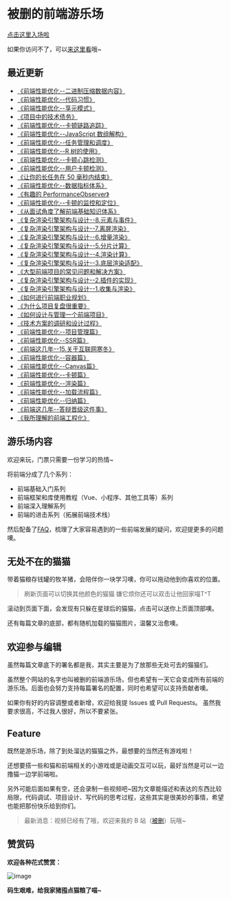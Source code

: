 # 被删的前端游乐场
[点击这里入场啦](https://godbasin.github.io/front-end-playground/)

如果你访问不了，可以[来这里看](http://www.godbasin.com)哦~

## 最近更新

- [《前端性能优化--二进制压缩数据内容》](https://godbasin.github.io/front-end-playground/front-end-basic/performance/front-end-performance-binary-attribute.html)   
- [《前端性能优化--代码习惯》](https://godbasin.github.io/front-end-playground/front-end-basic/performance/front-end-performance-code-detail.html)   
- [《前端性能优化--享元模式》](https://godbasin.github.io/front-end-playground/front-end-basic/performance/front-end-performance-flyweight-pattern.html)   
- [《项目中的技术债务》](https://godbasin.github.io/front-end-playground/front-end-basic/skill/tech-debt.html)   
- [《前端性能优化--卡顿链路追踪》](https://godbasin.github.io/front-end-playground/front-end-basic/performance/front-end-performance-jank-monitor.html)   
- [《前端性能优化--JavaScript 数组解构》](https://godbasin.github.io/front-end-playground/front-end-basic/performance/front-end-performance-array-performance.html)   
- [《前端性能优化--任务管理和调度》](https://godbasin.github.io/front-end-playground/front-end-basic/performance/front-end-performance-task-schedule.html)   
- [《前端性能优化--R 树的使用》](https://godbasin.github.io/front-end-playground/front-end-basic/performance/front-end-performance-r-tree.html)   
- [《前端性能优化--卡顿心跳检测》](https://godbasin.github.io/front-end-playground/front-end-basic/performance/front-end-performance-jank-heartbeat-monitor.html)   
- [《前端性能优化--用户卡顿检测》](https://godbasin.github.io/front-end-playground/front-end-basic/performance/front-end-performance-jank-detect.html)   
- [《让你的长任务在 50 毫秒内结束》](https://godbasin.github.io/front-end-playground/front-end-basic/performance/front-end-performance-long-task.html)   
- [《前端性能优化--数据指标体系》](https://godbasin.github.io/front-end-playground/front-end-basic/performance/front-end-performance-metric.html)   
- [《有趣的 PerformanceObserver》](https://godbasin.github.io/front-end-playground/front-end-basic/performance/front-end-performance-about-performanceobserver.html)   
- [《前端性能优化--卡顿的监控和定位》](https://godbasin.github.io/front-end-playground/front-end-basic/performance/front-end-performance-no-response-solution.html)   
- [《从面试角度了解前端基础知识体系》](https://godbasin.github.io/front-end-playground/front-end-basic/skill/learn-front-end-develop-from-interview.html)   
- [《复杂渲染引擎架构与设计--8.元素与事件》](https://godbasin.github.io/front-end-playground/front-end-basic/render-engine/render-engine-element-and-event.html)    
- [《复杂渲染引擎架构与设计--7.离屏渲染》](https://godbasin.github.io/front-end-playground/front-end-basic/render-engine/render-engine-offscreen-render.html)    
- [《复杂渲染引擎架构与设计--6.增量渲染》](https://godbasin.github.io/front-end-playground/front-end-basic/render-engine/render-engine-diff-render.html)    
- [《复杂渲染引擎架构与设计--5.分片计算》](https://godbasin.github.io/front-end-playground/front-end-basic/render-engine/render-engine-calculate-split.html)    
- [《复杂渲染引擎架构与设计--4.渲染计算》](https://godbasin.github.io/front-end-playground/front-end-basic/render-engine/render-engine-calculate.html)    
- [《复杂渲染引擎架构与设计--3.底层渲染适配》](https://godbasin.github.io/front-end-playground/front-end-basic/render-engine/render-engine-bottom-render-architecture.html)    
- [《大型前端项目的常见问题和解决方案》](https://godbasin.github.io/front-end-playground/front-end-basic/deep-learning/complex-front-end-project-solution.html)    
- [《复杂渲染引擎架构与设计--2.插件的实现》](https://godbasin.github.io/front-end-playground/front-end-basic/render-engine/render-engine-plugin-design.html)    
- [《复杂渲染引擎架构与设计--1.收集与渲染》](https://godbasin.github.io/front-end-playground/front-end-basic/render-engine/render-engine-render-and-collect.html)    
- [《如何进行前端职业规划》](https://godbasin.github.io/front-end-playground/front-end-basic/skill/front-end-career-planning.html)    
- [《为什么项目复盘很重要》](https://godbasin.github.io/front-end-playground/front-end-basic/skill/why-project-reviews-are-important.html)    
- [《如何设计与管理一个前端项目》](https://godbasin.github.io/front-end-playground/front-end-basic/skill/design-and-manage-front-end-project.html)    
- [《技术方案的调研和设计过程》](https://godbasin.github.io/front-end-playground/front-end-basic/skill/research-and-design-process.html)    
- [《前端性能优化--项目管理篇》](https://godbasin.github.io/front-end-playground/front-end-basic/performance/front-end-performance-optimization.html)    
- [《前端性能优化--SSR篇》](https://godbasin.github.io/front-end-playground/front-end-basic/performance/front-end-performance-ssr.html)    
- [《前端这几年--15.关于互联网寒冬》](https://godbasin.github.io/front-end-playground/front-end-work/front-end-days/about-front-end-15.html)   
- [《前端性能优化--容器篇》](https://godbasin.github.io/front-end-playground/front-end-basic/performance/front-end-performance-container.html)    
- [《前端性能优化--Canvas篇》](https://godbasin.github.io/front-end-playground/front-end-basic/performance/front-end-performance-canvas.html)    
- [《前端性能优化--卡顿篇》](https://godbasin.github.io/front-end-playground/front-end-basic/performance/front-end-performance-no-responding.html)    
- [《前端性能优化--渲染篇》](https://godbasin.github.io/front-end-playground/front-end-basic/performance/front-end-performance-render.html)    
- [《前端性能优化--加载流程篇》](https://godbasin.github.io/front-end-playground/front-end-basic/performance/front-end-performance-startup.html)    
- [《前端性能优化--归纳篇》](https://godbasin.github.io/front-end-playground/front-end-basic/performance/front-end-performance-optimization.html)    
- [《前端这几年--答辩晋级这件事》](https://godbasin.github.io/front-end-playground/front-end-work/front-end-days/about-updating.html)    
- [《我所理解的前端工程化》](https://godbasin.github.io/front-end-playground/front-end-basic/deep-learning/front-end-engineering.html)   

## 游乐场内容
欢迎来玩，门票只需要一份学习的热情~

将前端分成了几个系列：
- 前端基础入门系列
- 前端框架和库使用教程（Vue、小程序、其他工具等）系列
- 前端深入理解系列
- 前端的进击系列（拓展前端技术栈）

然后配备了[FAQ](https://godbasin.github.io/front-end-playground/faq.html)，梳理了大家容易遇到的一些前端发展的疑问，欢迎提更多的问题噢。

## 无处不在的猫猫
带着猫粮存钱罐的牧羊猪，会陪伴你一块学习噢，你可以拖动他到你喜欢的位置。
> 刷新页面可以切换其他颜色的猫猫
> 嫌它烦你还可以双击让他回家喵T^T

滚动到页面下面，会发现有只躲在星球后的猫猫，点击可以送你上页面顶部噢。

还有每篇文章的底部，都有随机加载的猫猫图片，温馨又治愈噢。

## 欢迎参与编辑
虽然每篇文章底下的署名都是我，其实主要是为了放那些无处可去的猫猫们。

虽然整个网站的名字也叫被删的前端游乐场，但也希望有一天它会变成所有前端的游乐场。后面也会努力支持每篇署名的配置，同时也希望可以支持贡献者噢。

如果你有好的内容调整或者新增，欢迎给我提 Issues 或 Pull Requests。
虽然我要求很高，不过我人很好，所以不要紧张。

## Feature
既然是游乐场，除了到处溜达的猫猫之外，最想要的当然还有游戏啦！

还想要搭一些和猫和前端相关的小游戏或是动画交互可以玩，最好当然是可以一边撸猫一边学前端啦。

另外可能后面如果有空，还会录制一些视频吧~因为文章能描述和表达的东西比较局限，代码调试、项目设计、写代码的思考过程，这些其实是很美妙的事情，希望也能把那份快乐给到你们。

> 最新消息：视频已经有了哦，欢迎来我的 B 站（[被删](https://space.bilibili.com/42233366)）玩哦~

## 赞赏码

**欢迎各种花式赞赏：**

![image](https://github-imglib-1255459943.cos.ap-chengdu.myqcloud.com/2code2.jpg)

**码生艰难，给我家猪囤点猫粮了喵~**

